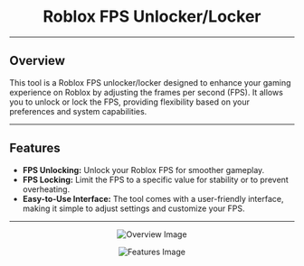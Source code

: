 <div align="center">

# Roblox FPS Unlocker/Locker

</div>

---

## Overview

This tool is a Roblox FPS unlocker/locker designed to enhance your gaming experience on Roblox by adjusting the frames per second (FPS). It allows you to unlock or lock the FPS, providing flexibility based on your preferences and system capabilities.

---

## Features

- **FPS Unlocking:** Unlock your Roblox FPS for smoother gameplay.
- **FPS Locking:** Limit the FPS to a specific value for stability or to prevent overheating.
- **Easy-to-Use Interface:** The tool comes with a user-friendly interface, making it simple to adjust settings and customize your FPS.

---

<div align="center">

![Overview Image](https://i.imgur.com/RGJHDSc.png)

![Features Image](https://i.imgur.com/3sJ0Kl0.png)

</div>
